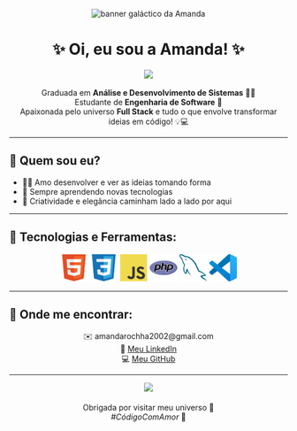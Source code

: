  <!-- 🪐 Banner no topo (coloque a URL do seu banner abaixo quando criar) -->
<p align="center">
  <img src="COLE_AQUI_A_URL_DO_SEU_BANNER" alt="banner galáctico da Amanda">
</p>

<h1 align="center">✨ Oi, eu sou a Amanda! ✨</h1>

<p align="center">
  <img src="https://media.giphy.com/media/l4FGuhL4U2WyjdkaY/giphy.gif" width="100">
</p>

<p align="center">
Graduada em <strong>Análise e Desenvolvimento de Sistemas</strong> 👩‍🎓<br>
Estudante de <strong>Engenharia de Software</strong> 🚀<br>
Apaixonada pelo universo <strong>Full Stack</strong> e tudo o que envolve transformar ideias em código! 💡💻
</p>

---

## 🌟 Quem sou eu?

- 👩‍💻 Amo desenvolver e ver as ideias tomando forma
- 🌱 Sempre aprendendo novas tecnologias
- 🎨 Criatividade e elegância caminham lado a lado por aqui

---

## 🚀 Tecnologias e Ferramentas:

<p align="center">
  <img src="https://raw.githubusercontent.com/devicons/devicon/master/icons/html5/html5-original.svg" height="50">
  <img src="https://raw.githubusercontent.com/devicons/devicon/master/icons/css3/css3-original.svg" height="50">
  <img src="https://raw.githubusercontent.com/devicons/devicon/master/icons/javascript/javascript-original.svg" height="50">
  <img src="https://raw.githubusercontent.com/devicons/devicon/master/icons/php/php-original.svg" height="50">
  <img src="https://raw.githubusercontent.com/devicons/devicon/master/icons/mysql/mysql-original.svg" height="50">
  <img src="https://raw.githubusercontent.com/devicons/devicon/master/icons/vscode/vscode-original.svg" height="50">
</p>

---

## 💌 Onde me encontrar:

<p align="center">
  ✉️ amandarochha2002@gmail.com<br>
  💼 <a href="https://www.linkedin.com/in/amandagrsl">Meu LinkedIn</a><br>
  💻 <a href="https://github.com/amandagrsl">Meu GitHub</a>
</p>

---

<p align="center">
  <img src="https://media.giphy.com/media/26BRuo6sLetdllPAQ/giphy.gif" width="150"><br><br>
  Obrigada por visitar meu universo 💫<br>
  <em>#CódigoComAmor</em> 💖
</p>
